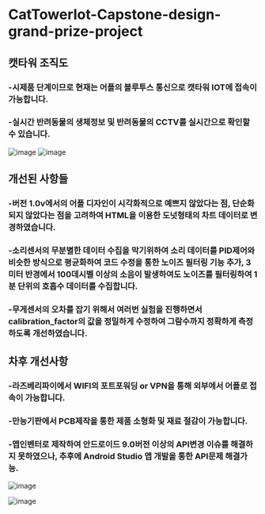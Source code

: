 # CatTowerIot-Capstone-design-grand-prize-project

## 캣타워 조직도
### -시제품 단계이므로 현재는 어플의 블루투스 통신으로 캣타워 IOT에 접속이 가능합니다.
### -실시간 반려동물의 생체정보 및 반려동물의 CCTV를 실시간으로 확인할 수 있습니다.

![image](https://user-images.githubusercontent.com/58325946/199742046-0ff5da96-e917-4e7a-aee4-311ad8c245b7.png)
![image](https://user-images.githubusercontent.com/58325946/199742882-79062269-0b5f-4434-a2f2-28faa4b37db4.png)

## 개선된 사항들
### -버전 1.0v에서의 어플 디자인이 시각화적으로 예쁘지 않았다는 점, 단순화되지 않았다는 점을 고려하여 HTML을 이용한 도넛형태의 차트 데이터로 변경하였습니다.
### -소리센서의 무분별한 데이터 수집을 막기위하여 소리 데이터를 PID제어와 비슷한 방식으로 평균화하여 코드 수정을 통한 노이즈 필터링 기능 추가, 3미터 반경에서 100데시벨 이상의 소음이 발생하여도 노이즈를 필터링하여 1분 단위의 호흡수 데이터를 수집합니다.
### -무게센서의 오차를 잡기 위해서 여러번 실험을 진행하면서 calibration_factor의 값을 정밀하게 수정하여 그람수까지 정확하게 측정하도록 개선하였습니다.

## 차후 개선사항
### -라즈베리파이에서 WIFI의 포트포워딩 or VPN을 통해 외부에서 어플로 접속이 가능합니다.
### -만능기판에서 PCB제작을 통한 제품 소형화 및 재료 절감이 가능합니다.
### -앱인벤터로 제작하여 안드로이드 9.0버전 이상의 API변경 이슈를 해결하지 못하였으나, 추후에 Android Studio 앱 개발을 통한 API문제 해결가능.

![image](https://user-images.githubusercontent.com/58325946/216480279-606f5f38-0ead-43e2-914e-90360d437953.png)

![image](https://user-images.githubusercontent.com/58325946/217686138-7151c0ce-3a88-4792-84f9-aad3b24d39e2.png)

